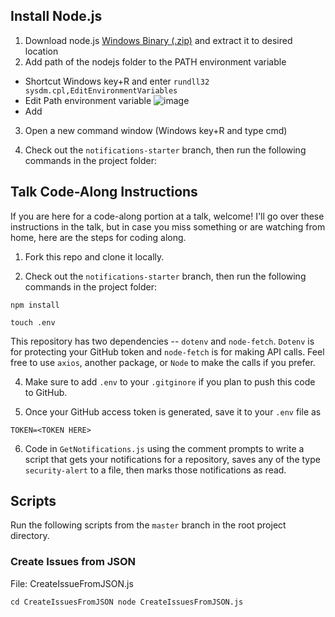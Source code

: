 ## Install Node.js

1. Download node.js [Windows Binary (.zip)](https://nodejs.org/en/download/) and extract it to desired location
2. Add path of the nodejs folder to the PATH environment variable
 - Shortcut Windows key+R and enter `rundll32 sysdm.cpl,EditEnvironmentVariables`
 - Edit Path environment variable
![image](https://user-images.githubusercontent.com/74153282/150339732-dec20e47-6171-4c3e-8ee5-84dced97ee84.png)
 - Add 
3. Open a new command window (Windows key+R and type cmd)



4. Check out the `notifications-starter` branch, then run the following commands in the project folder:


## Talk Code-Along Instructions

If you are here for a code-along portion at a talk, welcome! I'll go over these instructions in the talk, but in case you miss something or are watching from home, here are the steps for coding along.

1. Fork this repo and clone it locally.

2. Check out the `notifications-starter` branch, then run the following commands in the project folder:

`npm install`

`touch .env`

This repository has two dependencies -- `dotenv` and `node-fetch`. `Dotenv` is for protecting your GitHub token and `node-fetch` is for making API calls. Feel free to use `axios`, another package, or `Node` to make the calls if you prefer.

4. Make sure to add `.env` to your `.gitginore` if you plan to push this code to GitHub.

5. Once your GitHub access token is generated, save it to your `.env` file as

`TOKEN=<TOKEN HERE>`

6. Code in `GetNotifications.js` using the comment prompts to write a script that gets your notifications for a repository, saves any of the type `security-alert` to a file, then marks those notifications as read.

## Scripts

Run the following scripts from the `master` branch in the root project directory.

### Create Issues from JSON 

File: CreateIssueFromJSON.js

`cd CreateIssuesFromJSON
node CreateIssuesFromJSON.js`
